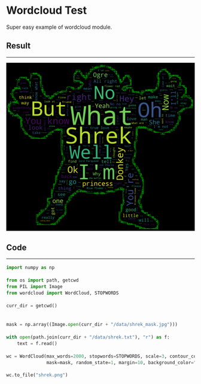 # Wordcloud Test

Super easy example of wordcloud module.

## Result
---
![shrek](./shrek.png)

## Code
---
```python
import numpy as np

from os import path, getcwd
from PIL import Image
from wordcloud import WordCloud, STOPWORDS

curr_dir = getcwd()


mask = np.array((Image.open(curr_dir + "/data/shrek_mask.jpg")))

with open(path.join(curr_dir + "/data/shrek.txt"), "r") as f:
    text = f.read()

wc = WordCloud(max_words=2000, stopwords=STOPWORDS, scale=3, contour_color="lime",contour_width=0.1,
               mask=mask, random_state=1, margin=10, background_color="black").generate(text)

wc.to_file("shrek.png")
```